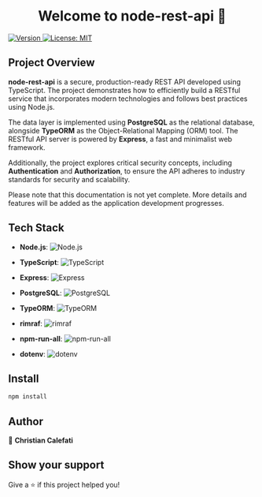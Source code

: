 <h1 align="center">Welcome to node-rest-api 👋</h1>
<p>
  <a href="https://www.npmjs.com/package/node-rest-api" target="_blank">
    <img alt="Version" src="https://img.shields.io/npm/v/node-rest-api.svg">
  </a>
  <a href="#" target="_blank">
    <img alt="License: MIT" src="https://img.shields.io/badge/License-MIT-yellow.svg" />
  </a>
</p>

 ## Project Overview
**node-rest-api** is a secure, production-ready REST API developed using TypeScript. The project demonstrates how to efficiently build a RESTful service that incorporates modern technologies and follows best practices using Node.js.

The data layer is implemented using **PostgreSQL** as the relational database, alongside **TypeORM** as the Object-Relational Mapping (ORM) tool. The RESTful API server is powered by **Express**, a fast and minimalist web framework.

Additionally, the project explores critical security concepts, including **Authentication** and **Authorization**, to ensure the API adheres to industry standards for security and scalability.

Please note that this documentation is not yet complete. More details and features will be added as the application development progresses.

## Tech Stack
- **Node.js**: ![Node.js](https://img.shields.io/badge/-Node.js-339933?style=flat-square&logo=nodedotjs&logoColor=white)

- **TypeScript**: ![TypeScript](https://img.shields.io/badge/-TypeScript-007ACC?style=flat-square&logo=typescript&logoColor=white)

- **Express**: ![Express](https://img.shields.io/badge/-Express.js-000000?style=flat-square&logo=express&logoColor=white)

- **PostgreSQL**: ![PostgreSQL](https://img.shields.io/badge/-PostgreSQL-4169E1?style=flat-square&logo=postgresql&logoColor=white)

- **TypeORM**: ![TypeORM](https://img.shields.io/badge/-TypeORM-F76C00?style=flat-square&logo=typeorm&logoColor=white)


- **rimraf**: ![rimraf](https://img.shields.io/badge/-rimraf-C12127?style=flat-square)

- **npm-run-all**: ![npm-run-all](https://img.shields.io/badge/-npm--run--all-CB3837?style=flat-square&logo=npm&logoColor=white)

- **dotenv**: ![dotenv](https://img.shields.io/badge/-dotenv-ECD53F?style=flat-square&logo=dotenv&logoColor=black)



## Install

```sh
npm install
```

## Author

👤 **Christian Calefati**


## Show your support

Give a ⭐️ if this project helped you!